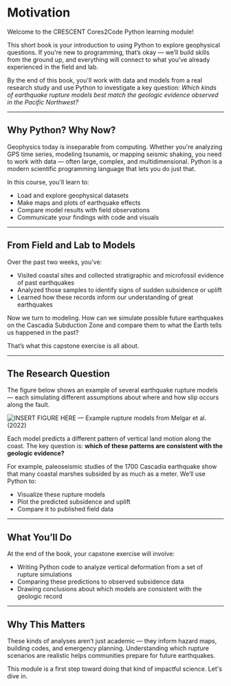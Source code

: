 # Motivation

Welcome to the CRESCENT Cores2Code Python learning module!

This short book is your introduction to using Python to explore geophysical questions. If you're new to programming, that’s okay — we’ll build skills from the ground up, and everything will connect to what you’ve already experienced in the field and lab.

By the end of this book, you'll work with data and models from a real research study and use Python to investigate a key question: _Which kinds of earthquake rupture models best match the geologic evidence observed in the Pacific Northwest?_

---

## Why Python? Why Now?

Geophysics today is inseparable from computing. Whether you're analyzing GPS time series, modeling tsunamis, or mapping seismic shaking, you need to work with data — often large, complex, and multidimensional. Python is a modern scientific programming language that lets you do just that.

In this course, you'll learn to:
- Load and explore geophysical datasets
- Make maps and plots of earthquake effects
- Compare model results with field observations
- Communicate your findings with code and visuals

---

## From Field and Lab to Models

Over the past two weeks, you’ve:
- Visited coastal sites and collected stratigraphic and microfossil evidence of past earthquakes
- Analyzed those samples to identify signs of sudden subsidence or uplift
- Learned how these records inform our understanding of great earthquakes

Now we turn to modeling. How can we simulate possible future earthquakes on the Cascadia Subduction Zone and compare them to what the Earth tells us happened in the past?

That’s what this capstone exercise is all about.

---

## The Research Question

The figure below shows an example of several earthquake rupture models — each simulating different assumptions about where and how slip occurs along the fault.

![INSERT FIGURE HERE — Example rupture models from Melgar et al. (2022)](figures/example_ruptures.png)

Each model predicts a different pattern of vertical land motion along the coast. The key question is: **which of these patterns are consistent with the geologic evidence?**

For example, paleoseismic studies of the 1700 Cascadia earthquake show that many coastal marshes subsided by as much as a meter. We’ll use Python to:
- Visualize these rupture models
- Plot the predicted subsidence and uplift
- Compare it to published field data

---

## What You’ll Do

At the end of the book, your capstone exercise will involve:
- Writing Python code to analyze vertical deformation from a set of rupture simulations
- Comparing these predictions to observed subsidence data
- Drawing conclusions about which models are consistent with the geologic record

---

## Why This Matters

These kinds of analyses aren’t just academic — they inform hazard maps, building codes, and emergency planning. Understanding which rupture scenarios are realistic helps communities prepare for future earthquakes.

This module is a first step toward doing that kind of impactful science. Let's dive in.

